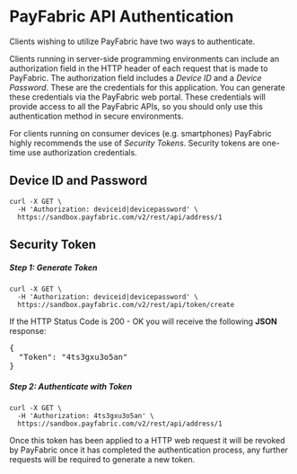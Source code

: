PayFabric API Authentication
============================
Clients wishing to utilize PayFabric have two ways to authenticate.

Clients running in server-side programming environments can include an authorization field in the HTTP header of each request that is made to PayFabric. The authorization field includes a _Device ID_ and a _Device Password_. These are the credentials for this application. You can generate these credentials via the PayFabric web portal. These credentials will provide access to all the PayFabric APIs, so you should only use this authentication method in secure environments.

For clients running on consumer devices (e.g. smartphones) PayFabric highly recommends the use of _Security Tokens_. Security tokens are one-time use authorization credentials. 

Device ID and Password
----------------------

```shell
curl -X GET \
  -H 'Authorization: deviceid|devicepassword' \
  https://sandbox.payfabric.com/v2/rest/api/address/1
```

Security Token
--------------
##### Step 1: Generate Token

```shell
curl -X GET \
  -H 'Authorization: deviceid|devicepassword' \
  https://sandbox.payfabric.com/v2/rest/api/token/create
```
If the HTTP Status Code is 200 - OK you will receive the following **JSON** response:

<pre>
{
  "Token": "4ts3gxu3o5an"
}
</pre>

##### Step 2: Authenticate with Token

```shell
curl -X GET \
  -H 'Authorization: 4ts3gxu3o5an' \
  https://sandbox.payfabric.com/v2/rest/api/address/1
```

Once this token has been applied to a HTTP web request it will be revoked by PayFabric once it has completed the authentication process, any further requests will be required to generate a new token.
